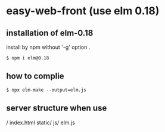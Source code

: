 # easy-web-front (use elm 0.18)


## installation of elm-0.18

install by npm without '-g' option .

```
$ npm i elm@0.18
```


## how to complie


```
$ npx elm-make --output=elm.js
```


## server structure when use

/
   index.html
   static/
     js/
       elm.js

